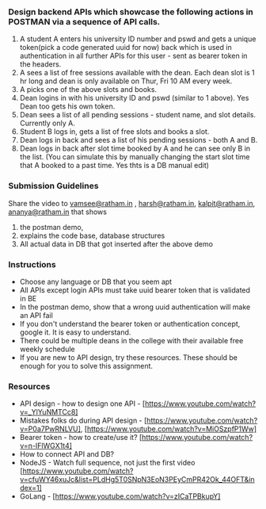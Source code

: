 ### Design backend APIs which showcase the following actions in POSTMAN via a sequence of API calls.

1. A student A enters his university ID number and pswd and gets a unique token(pick a code generated uuid for now) back which is used in authentication in all further APIs for this user - sent as bearer token in the headers.
2. A sees a list of free sessions available with the dean. Each dean slot is 1 hr long and dean is only available on Thur, Fri 10 AM every week.
3. A picks one of the above slots and books.
4. Dean logins in with his university ID and pswd (similar to 1 above). Yes Dean too gets his own token.
5. Dean sees a list of all pending sessions - student name, and slot details. Currently only A.
6. Student B logs in, gets a list of free slots and books a slot.
7. Dean logs in back and sees a list of his pending sessions - both A and B.
8. Dean logs in back after slot time booked by A and he can see only B in the list. (You can simulate this by manually changing the start slot time that A booked to a past time. Yes thts is a DB manual edit)

### Submission Guidelines 
Share the video to [vamsee@ratham.in](mailto:vamsee@ratham.in) , [harsh@ratham.in](mailto:harsh@ratham.in), [kalpit@ratham.in](mailto:kalpit@ratham.in), [ananya@ratham.in](mailto:ananya@ratham.in) that shows 
1. the postman demo, 
2. explains the code base, database structures 
3. All actual data in DB that got inserted after the above demo

### Instructions
- Choose any language or DB that you seem apt
- All APIs except login APIs must take uuid bearer token that is validated in BE
- In the postman demo, show that a wrong uuid authentication will make an API fail
- If you don't understand the bearer token or authentication concept, google it. It is easy to understand.
- There could be multiple deans in the college with their available free weekly schedule
- If you are new to API design, try these resources. These should be enough for you to solve this assignment.

### Resources
- API design - how to design one API - [https://www.youtube.com/watch?v=_YlYuNMTCc8]
- Mistakes folks do during API design - [https://www.youtube.com/watch?v=P0a7PwRNLVU], [https://www.youtube.com/watch?v=MiOSzpfP1Ww]
- Bearer token - how to create/use it? [https://www.youtube.com/watch?v=n-IFlWGX1t4]
- How to connect API and DB?
- NodeJS - Watch full sequence, not just the first video [https://www.youtube.com/watch?v=cfuWY46xuJc&list=PLdHg5T0SNpN3EoN3PEyCmPR42Ok_44OFT&index=1]
- GoLang - [https://www.youtube.com/watch?v=zICaTPBkupY]

